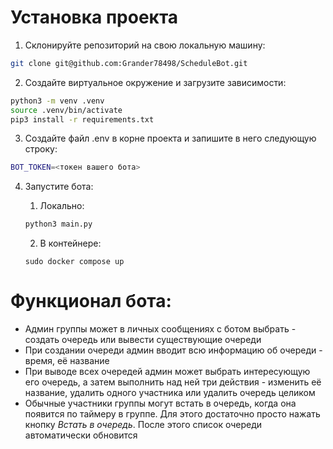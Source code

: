 # Установка проекта

1. Склонируйте репозиторий на свою локальную машину:
```bash
git clone git@github.com:Grander78498/ScheduleBot.git
```

2. Создайте виртуальное окружение и загрузите зависимости:
```bash
python3 -m venv .venv
source .venv/bin/activate
pip3 install -r requirements.txt
```

3. Создайте файл .env в корне проекта и запишите в него следующую строку:
```bash
BOT_TOKEN=<токен вашего бота>
```

4. Запустите бота:

   1. Локально:

    ```bash
    python3 main.py
    ```

   2. В контейнере:

    ```bas
    sudo docker compose up
    ```

# Функционал бота:
- Админ группы может в личных сообщениях с ботом выбрать - создать очередь или вывести существующие очереди
- При создании очереди админ вводит всю информацию об очереди - время, её название
- При выводе всех очередей админ может выбрать интересующую его очередь, а затем выполнить над ней три действия - изменить её название, удалить одного участника или удалить очередь целиком
- Обычные участники группы могут встать в очередь, когда она появится по таймеру в группе. Для этого достаточно просто нажать кнопку *Встать в очередь*. После этого список очереди автоматически обновится